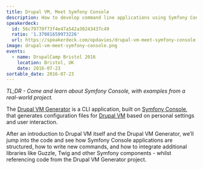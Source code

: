 ```yaml
---
title: Drupal VM, Meet Symfony Console
description: How to develop command line applications using Symfony Console, using the Drupal VM CLI as an example.
speakerdeck:
  id: 56c79770f73f4e47a542a30243437c49
  ratio: '1.37081659973226'
  url: https://speakerdeck.com/opdavies/drupal-vm-meet-symfony-console
image: drupal-vm-meet-symfony-console.png
events:
  - name: DrupalCamp Bristol 2016
    location: Bristol, UK
    date: 2016-07-23
sortable_date: 2016-07-23
---
```


_TL;DR - Come and learn about Symfony Console, with examples from a real-world
project._

The [Drupal VM Generator][2] is a CLI application, built on [Symfony Console][0], that generates configuration files for [Drupal VM][1] based on personal settings and user interaction.

After an introduction to Drupal VM itself and the Drupal VM Generator, we’ll jump into the code and see how Symfony Console applications are structured, how to write new commands, and how to integrate additional libraries like Guzzle, Twig and other Symfony components - whilst referencing code from the Drupal VM Generator project.

[0]: http://symfony.com/doc/current/components/console/introduction.html
[1]: https://www.drupalvm.com
[2]: https://www.drupalvmgenerator.com
